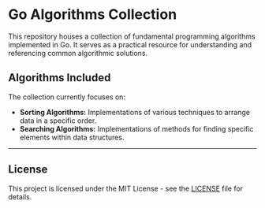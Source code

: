 # Go Algorithms Collection

This repository houses a collection of fundamental programming algorithms implemented in Go. It serves as a practical resource for understanding and referencing common algorithmic solutions.

## Algorithms Included

The collection currently focuses on:

  * **Sorting Algorithms:** Implementations of various techniques to arrange data in a specific order.
  * **Searching Algorithms:** Implementations of methods for finding specific elements within data structures.

-----

## License

This project is licensed under the MIT License - see the [LICENSE](https://github.com/jean0t/algorithms-and-data-structures-in-go/LICENSE) file for details.
